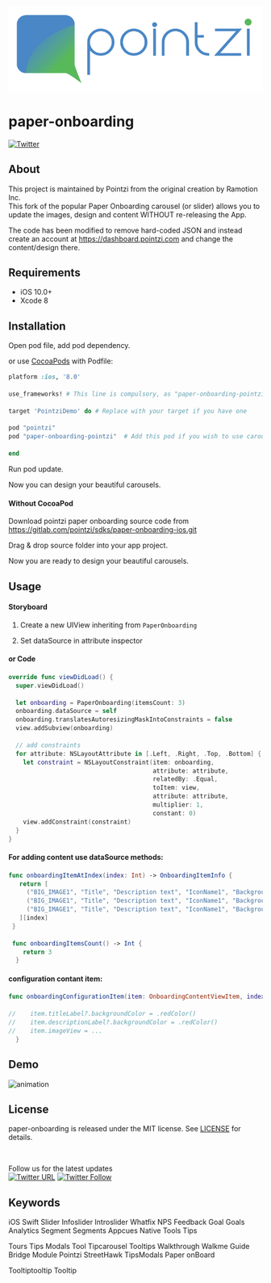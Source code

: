 ![header](./header.png)

# paper-onboarding
[![Twitter](https://img.shields.io/badge/Twitter-%40usepointzi-blue.svg)](https://twitter.com/usepointzi)

## About
This project is maintained by Pointzi from the original creation by Ramotion Inc.<br>
This fork of the popular Paper Onboarding carousel (or slider) allows you to update the images, design and content WITHOUT re-releasing the App.<br>

The code has been modified to remove hard-coded JSON and instead create an account at https://dashboard.pointzi.com and change the content/design there. 

## Requirements

- iOS 10.0+
- Xcode 8

## Installation

Open pod file, add pod dependency.

or use [CocoaPods](https://cocoapods.org) with Podfile:
``` ruby
platform :ios, '8.0'

use_frameworks! # This line is compulsory, as "paper-onboarding-pointzi" since it is a swift pod

target 'PointziDemo' do # Replace with your target if you have one

pod "pointzi"
pod "paper-onboarding-pointzi"  # Add this pod if you wish to use carousel

end

```
Run pod update.

Now you can design your beautiful carousels.  

#### Without CocoaPod

Download pointzi paper onboarding source code from https://gitlab.com/pointzi/sdks/paper-onboarding-ios.git

Drag & drop source folder into your app project.

Now you are ready to design your beautiful carousels.


## Usage

#### Storyboard

1) Create a new UIView inheriting from ```PaperOnboarding```

2) Set dataSource in attribute inspector

#### or Code

``` swift
override func viewDidLoad() {
  super.viewDidLoad()

  let onboarding = PaperOnboarding(itemsCount: 3)
  onboarding.dataSource = self
  onboarding.translatesAutoresizingMaskIntoConstraints = false
  view.addSubview(onboarding)

  // add constraints
  for attribute: NSLayoutAttribute in [.Left, .Right, .Top, .Bottom] {
    let constraint = NSLayoutConstraint(item: onboarding,
                                        attribute: attribute,
                                        relatedBy: .Equal,
                                        toItem: view,
                                        attribute: attribute,
                                        multiplier: 1,
                                        constant: 0)
    view.addConstraint(constraint)
  }
}
```

#### For adding content use dataSource methods:

``` swift
func onboardingItemAtIndex(index: Int) -> OnboardingItemInfo {
   return [
     ("BIG_IMAGE1", "Title", "Description text", "IconName1", "BackgroundColor", textColor, DescriptionColor, textFont, DescriptionFont),
     ("BIG_IMAGE1", "Title", "Description text", "IconName1", "BackgroundColor", textColor, DescriptionColor, textFont, DescriptionFont),
     ("BIG_IMAGE1", "Title", "Description text", "IconName1", "BackgroundColor", textColor, DescriptionColor, textFont, DescriptionFont)
   ][index]
 }

 func onboardingItemsCount() -> Int {
    return 3
  }

```

#### configuration contant item:

``` swift
func onboardingConfigurationItem(item: OnboardingContentViewItem, index: Int) {

//    item.titleLabel?.backgroundColor = .redColor()
//    item.descriptionLabel?.backgroundColor = .redColor()
//    item.imageView = ...
  }
```

## Demo
![animation](./preview.gif)

## License

paper-onboarding is released under the MIT license.
See [LICENSE](./LICENSE) for details.

<br>

Follow us for the latest updates<br>
[![Twitter URL](https://img.shields.io/twitter/url/http/shields.io.svg?style=social)](https://twitter.com/intent/tweet?text=https://gitlab.com/pointzi/sdks/paper-onboarding-ios)
[![Twitter Follow](https://img.shields.io/twitter/follow/usepointzi.svg?label=%40usepointzi&style=social)](https://twitter.com/usepointzi)


## Keywords
iOS Swift Slider Infoslider Introslider Whatfix NPS Feedback Goal Goals Analytics Segment Segments Appcues Native Tools Tips 

Tours Tips Modals Tool Tipcarousel Tooltips Walkthrough Walkme Guide Bridge  Module Pointzi StreetHawk TipsModals Paper onBoard  

Tooltiptooltip   Tooltip

